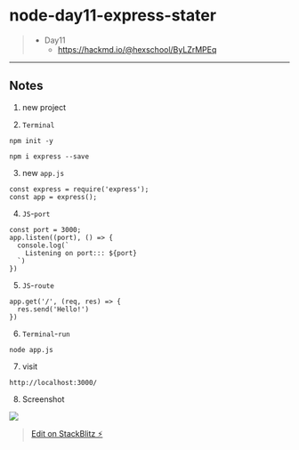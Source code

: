 # node-day11-express-stater

> - Day11
>   - <https://hackmd.io/@hexschool/ByLZrMPEq>

---

## Notes

1. new project

2. `Terminal`

```sh=
npm init -y
```

```sh=
npm i express --save
```

3. new `app.js`

```JS=
const express = require('express');
const app = express();
```

4. `JS`-`port`

```JS=
const port = 3000;
app.listen((port), () => {
  console.log(`
    Listening on port::: ${port}
  `)
})
```

5. `JS`-`route`

```JS=
app.get('/', (req, res) => {
  res.send('Hello!')
})
```

6. `Terminal`-`run`

```sh=
node app.js
```

7. visit

```sh=
http://localhost:3000/
```

8. Screenshot

![](https://i.imgur.com/4ugryux.png)

> [Edit on StackBlitz ⚡️](https://stackblitz.com/edit/node-r6zkk3)
